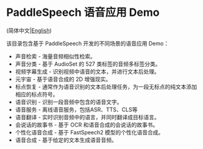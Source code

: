# PaddleSpeech 语音应用 Demo

(简体中文|[English](./README.md))

该目录包含基于 PaddleSpeech 开发的不同场景的语音应用 Demo：

* 声音检索 - 海量音频相似性检索。
* 声音分类 - 基于 AudioSet 的 527 类标签的音频多标签分类。 
* 视频字幕生成 - 识别视频中语音的文本，并进行文本后处理。
* 元宇宙 - 基于语音合成的 2D 增强现实。
* 标点恢复 - 通常作为语音识别的文本后处理任务，为一段无标点的纯文本添加相应的标点符号。
* 语音识别 - 识别一段音频中包含的语音文字。
* 语音服务 - 离线语音服务，包括ASR、TTS、CLS等
* 语音翻译 - 实时识别音频中的语言，并同时翻译成目标语言。
* 会说话的故事书 - 基于 OCR 和语音合成的会说话的故事书。
* 个性化语音合成 - 基于 FastSpeech2 模型的个性化语音合成。 
* 语音合成 - 基于给定的文本生成语音音频。
